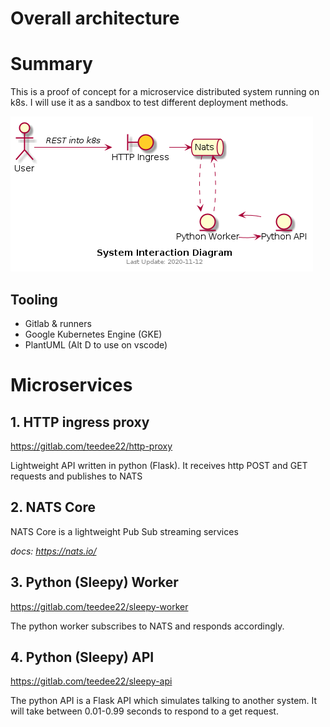 # Overall architecture

# Summary
This is a proof of concept for a microservice distributed system running on k8s. 
I will use it as a sandbox to test different deployment methods. 

![Interaction Diagram](./diagrams/interactions.png)

## Tooling
- Gitlab & runners
- Google Kubernetes Engine (GKE)
- PlantUML (Alt D to use on vscode)

# Microservices

## 1. HTTP ingress proxy 
https://gitlab.com/teedee22/http-proxy

Lightweight API written in python (Flask). It receives http POST and GET requests and publishes to NATS 

## 2. NATS Core
NATS Core is a lightweight Pub Sub streaming services

*docs: https://nats.io/*

## 3. Python (Sleepy) Worker
https://gitlab.com/teedee22/sleepy-worker

The python worker subscribes to NATS and responds accordingly.

## 4. Python (Sleepy) API
https://gitlab.com/teedee22/sleepy-api

The python API is a Flask API which simulates talking to another system. It will take between 0.01-0.99 seconds to respond to a get request.